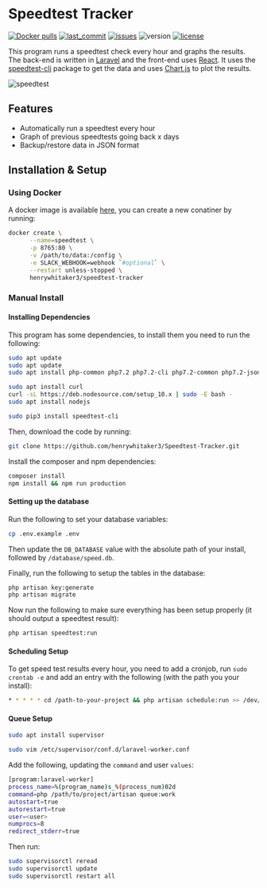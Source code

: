 # Speedtest Tracker

[![Docker pulls](https://img.shields.io/docker/pulls/henrywhitaker3/speedtest-tracker)](https://hub.docker.com/r/henrywhitaker3/speedtest-tracker) [![last_commit](https://img.shields.io/github/last-commit/henrywhitaker3/Speedtest-Tracker)](https://github.com/henrywhitaker3/Speedtest-Tracker/commits) [![issues](https://img.shields.io/github/issues/henrywhitaker3/Speedtest-Tracker)](https://github.com/henrywhitaker3/Speedtest-Tracker/issues) ![version](https://img.shields.io/badge/version-v1.3.0-success) [![license](https://img.shields.io/github/license/henrywhitaker3/Speedtest-Tracker)](https://github.com/henrywhitaker3/Speedtest-Tracker/blob/master/LICENSE)

This program runs a speedtest check every hour and graphs the results. The back-end is written in [Laravel](https://laravel.com/) and the front-end uses [React](https://reactjs.org/). It uses the [speedtest-cli](https://github.com/sivel/speedtest-cli) package to get the data and uses [Chart.js](https://www.chartjs.org/) to plot the results.

![speedtest](https://user-images.githubusercontent.com/36062479/78822484-a82b8300-79ca-11ea-8525-fdeae496a0bd.gif)

## Features

- Automatically run a speedtest every hour
- Graph of previous speedtests going back x days
- Backup/restore data in JSON format

## Installation & Setup

### Using Docker

A docker image is available [here](https://hub.docker.com/r/henrywhitaker3/speedtest-tracker), you can create a new conatiner by running:

```bash
docker create \
      --name=speedtest \
      -p 8765:80 \
      -v /path/to/data:/config \
      -e SLACK_WEBHOOK=webhook `#optional` \
      --restart unless-stopped \
      henrywhitaker3/speedtest-tracker
```

### Manual Install

#### Installing Dependencies

This program has some dependencies, to install them you need to run the following:

```bash
sudo apt update
sudo apt update
sudo apt install php-common php7.2 php7.2-cli php7.2-common php7.2-json php7.2-opcache php7.2-readline php-xml php-sqlite3 php-zip composer python3 python3-pip git
```
```bash
sudo apt install curl
curl -sL https://deb.nodesource.com/setup_10.x | sudo -E bash -
sudo apt install nodejs
```

```bash
sudo pip3 install speedtest-cli
```

Then, download the code by running:

```bash
git clone https://github.com/henrywhitaker3/Speedtest-Tracker.git
```

Install the composer and npm dependencies:

```bash
composer install
npm install && npm run production
```

#### Setting up the database

Run the following to set your database variables:

```bash
cp .env.example .env
```

Then update the `DB_DATABASE` value with the absolute path of your install, followed by `/database/speed.db`.

Finally, run the following to setup the tables in the database:

```bash
php artisan key:generate
php artisan migrate
```

Now run the following to make sure everything has been setup properly (it should output a speedtest result):

```bash
php artisan speedtest:run
```

#### Scheduling Setup

To get speed test results every hour, you need to add a cronjob, run `sudo crontab -e` and add an entry with the following (with the path you your install):

```bash
* * * * * cd /path-to-your-project && php artisan schedule:run >> /dev/null 2>&1
```

#### Queue Setup

```bash
sudo apt install supervisor
```

```bash
sudo vim /etc/supervisor/conf.d/laravel-worker.conf
```

Add the following, updating the `command` and user `values`:

```bash
[program:laravel-worker]
process_name=%(program_name)s_%(process_num)02d
command=php /path/to/project/artisan queue:work
autostart=true
autorestart=true
user=<user>
numprocs=8
redirect_stderr=true
```

Then run:

```bash
sudo supervisorctl reread
sudo supervisorctl update
sudo supervisorctl restart all
```
